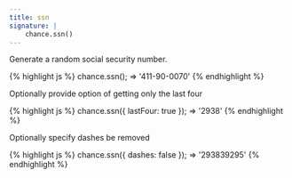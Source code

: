 ```yaml
---
title: ssn
signature: |
    chance.ssn()
---
```


Generate a random social security number.

{% highlight js %}
chance.ssn();
=> '411-90-0070'
{% endhighlight %}

Optionally provide option of getting only the last four

{% highlight js %}
chance.ssn({ lastFour: true });
=> '2938'
{% endhighlight %}

Optionally specify dashes be removed

{% highlight js %}
chance.ssn({ dashes: false });
=> '293839295'
{% endhighlight %}
